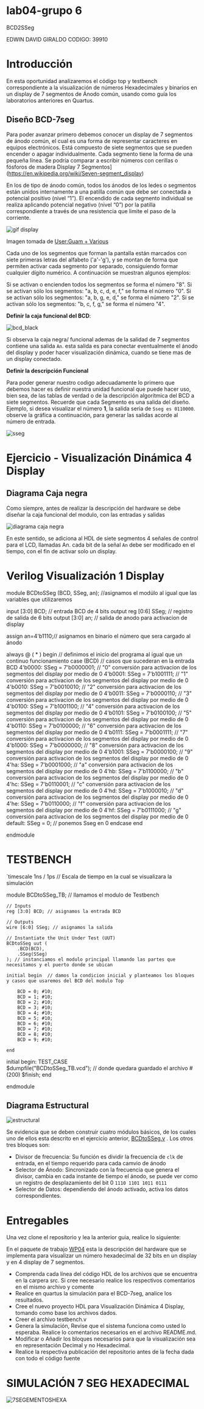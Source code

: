 # lab04-grupo 6
BCD2SSeg

EDWIN DAVID GIRALDO CODIGO: 39910

# Introducción

En esta oportunidad analizaremos el código top y testbench correspondiente a la visualización de números Hexadecimales  y binarios en un display de 7 segmentos de Ánodo común, usando como guía los laboratorios anteriores en Quartus.   

## Diseño BCD-7seg

Para poder avanzar primero debemos conocer un display de 7 segmentos de ánodo común, el cual es una forma de representar caracteres en equipos electrónicos. Está compuesto de siete segmentos que se pueden encender o apagar individualmente. Cada segmento tiene la forma de una pequeña línea. Se podría comparar a escribir números con cerillas o fósforos de madera Display 7 Segmentos](https://en.wikipedia.org/wiki/Seven-segment_display) 

En los de tipo de ánodo común, todos los ánodos de los ledes o segmentos están unidos internamente a una patilla común que debe ser conectada a potencial positivo (nivel “1”). El encendido de cada segmento individual se realiza aplicando potencial negativo (nivel “0”) por la patilla correspondiente a través de una resistencia que limite el paso de la corriente.


![gif display](https://upload.wikimedia.org/wikipedia/commons/2/2b/Seven_segment_display-animated.gif)

Imagen tomada de [User:Guam + Various](https://commons.wikimedia.org/wiki/File:Seven_segment_display-animated.gif)

Cada uno de los segmentos que forman la pantalla están marcados con siete primeras letras del alfabeto ('a'-'g'), y se montan de forma que permiten activar cada segmento por separado, consiguiendo formar cualquier dígito numérico. A continuación se muestran algunos ejemplos:

Si se activan o encienden todos los segmentos se forma el número "8".
Si se activan sólo los segmentos: "a, b, c, d, e, f," se forma el número "0".
Si se activan sólo los segmentos: "a, b, g, e, d," se forma el número "2".
Si se activan sólo los segmentos: "b, c, f, g," se forma el número "4".

**Definir la caja funcional del BCD**: 

![bcd_black](https://github.com/Fabeltranm/SPARTAN6-ATMEGA-MAX5864/blob/master/lab/lab03-BCD2SSeg/doc/BCD2SSeg.jpg)

Si observa la caja negra/ funcional  ademas  de la salidad de 7 segmentos contiene  una salida `An`. esta salida es para conectar eventualmente el ánodo del display y  poder hacer visualización dinámica, cuando se tiene mas de un display conectado.


**Definir la descripción Funcional**

Para poder generar nuestro codigo adecuadamente lo primero que debemos hacer es definir nuestra unidad funcional que puede hacer uso, bien sea, de las tablas de verdad o de la descripción algorítmica del BCD a  siete segmentos. Recuerde que cada Segmento es una salida  del diseño. Ejemplo, si desea  visualizar el número **1**, la salida seria  de `Sseg es 0110000`. observe la gráfica a continuación, para generar las salidas acorde al número de entrada.

![sseg](https://upload.wikimedia.org/wikipedia/commons/thumb/0/02/7_segment_display_labeled.svg/1024px-7_segment_display_labeled.svg.png)


# Ejercicio - Visualización Dinámica 4 Display

## Diagrama Caja negra 

Como siempre, antes de realizar la descripción del hardware se debe diseñar la caja funcional del modulo, con las entradas y salidas

![diagrama caja negra ](https://github.com/Fabeltranm/SPARTAN6-ATMEGA-MAX5864/blob/master/lab/lab04_display_7segx4/doc/display_7segx4.jpg)

En este sentido, se adiciona al HDL de siete segmentos 4 señales de control para el LCD, llamadas An. cada bit de la señal `An` debe ser modificado en el tiempo, con el fin de activar solo un display.  

# Verilog Visualización 1 Display

module BCDtoSSeg (BCD, SSeg, an); //asignamos el modúlo al igual que las variables que utilizaremos 

  input [3:0] BCD; // entrada BCD de 4 bits 
  output reg [0:6] SSeg; // registro de salida de 6 bits 
  output [3:0] an; // salida de anodo para activacion de display

assign an=4'b1110;// asignamos en binario el número que sera cargado al ánodo


always @ ( * ) begin // definimos el inicio del programa al igual que un continuo funcionamiento
  case (BCD) // casos que sucederan en la entrada BCD
   4'b0000: SSeg = 7'b0000001; // "0"  conversión para activacion de los segmentos del display por medio de 0 
	4'b0001: SSeg = 7'b1001111; // "1"  conversión para activacion de los segmentos del display por medio de 0
	4'b0010: SSeg = 7'b0010010; // "2" conversión para activacion de los segmentos del display por medio de 0
	4'b0011: SSeg = 7'b0000110; // "3" conversión para activacion de los segmentos del display por medio de 0
	4'b0100: SSeg = 7'b1001100; // "4" conversión para activacion de los segmentos del display por medio de 0
	4'b0101: SSeg = 7'b0100100; // "5" conversión para activacion de los segmentos del display por medio de 0
	4'b0110: SSeg = 7'b0100000; // "6" conversión para activacion de los segmentos del display por medio de 0
	4'b0111: SSeg = 7'b0001111; // "7" conversión para activacion de los segmentos del display por medio de 0
	4'b1000: SSeg = 7'b0000000; // "8"  conversión para activacion de los segmentos del display por medio de 0
	4'b1001: SSeg = 7'b0000100; // "9" conversión para activacion de los segmentos del display por medio de 0
   4'ha: SSeg = 7'b0001000;  // "a" conversión para activacion de los segmentos del display por medio de 0
   4'hb: SSeg = 7'b1100000; // "b" conversión para activacion de los segmentos del display por medio de 0
   4'hc: SSeg = 7'b0110001; // "c" conversión para activacion de los segmentos del display por medio de 0
   4'hd: SSeg = 7'b1000010; // "d" conversión para activacion de los segmentos del display por medio de 0
   4'he: SSeg = 7'b0110000; // "f" conversión para activacion de los segmentos del display por medio de 0
   4'hf: SSeg = 7'b0111000; // "g" conversión para activacion de los segmentos del display por medio de 0
    default:
    SSeg = 0;     // ponemos Sseg en 0
  endcase
end

endmodule



# TESTBENCH

`timescale 1ns / 1ps // Escala de tiempo en la cual se visualizara la simulación 


module BCDtoSSeg_TB; // llamamos el modulo de Testbench

	// Inputs
	reg [3:0] BCD; // asignamos la entrada BCD

	// Outputs
	wire [6:0] SSeg; // asignamos la salida

	// Instantiate the Unit Under Test (UUT)
	BCDtoSSeg uut (
		.BCD(BCD), 
		.SSeg(SSeg)
	); // instanciamos el modulo principal llamando las partes que necesitamos y el puerto donde se ubican

	initial begin  // damos la condicion inicial y planteamos los bloques y casos que usaremos del BCD del modulo Top

		BCD = 0; #10;
		BCD = 1; #10;
		BCD = 2; #10;
		BCD = 3; #10;
		BCD = 4; #10;
		BCD = 5; #10;
		BCD = 6; #10;
		BCD = 7; #10;
		BCD = 8; #10;
		BCD = 9; #10;

	end

   initial begin: TEST_CASE                                     
     $dumpfile("BCDtoSSeg_TB.vcd");        // donde quedara guardado el archivo
     #(200) $finish;
   end

endmodule



## Diagrama Estructural 

![estructural](https://github.com/Fabeltranm/SPARTAN6-ATMEGA-MAX5864/blob/master/lab/lab04_display_7segx4/doc/display_7segx4_Diag_Estructural.jpg)

Se evidencia que se deben construir cuatro módulos  básicos, de los cuales uno de ellos esta descrito en el ejercicio anterior, [BCDtoSSeg.v](https://github.com/Fabeltranm/SPARTAN6-ATMEGA-MAX5864/blob/master/lab/lab04_display_7segx4/src_ise_basys2/display_7segx4/BCDtoSSeg.v) . Los otros tres bloques son:

* Divisor de frecuencia: Su función es dividir la frecuencia de  `clk` de entrada, en el tiempo requerido para cada camvio de ánodo
* Selector de Ánodo: Sincronizado con la frecuencia  que genera el divisor, cambia en cada instante de tiempo el  ánodo, se puede ver como un registro de desplazamiento del bit 0 `1110 1101 1011 0111`
* Selector de Datos: dependiendo del ánodo activado, activa los datos correspondientes.

# Entregables

Una vez clone el repositorio y lea la anterior guia, realice lo siguiente:

En el paquete de trabajo [WP04](https://classroom.github.com/g/zCBwHHKX)   esta la descripción del hardware que se implementa para visualizar un número hexadecimal de 32 bits en un display  y en 4 display de 7 segmentos.

* Comprenda cada línea del código HDL de los  archivos que se encuentra en la carpera src. Si cree necesario realice los respectivos comentarios en el mismo archivo y comente
* Realice en quartus la simulación para el BCD-7seg, analice los resultados.
* Cree el nuevo proyecto HDL para Visualización Dinámica 4 Display, tomando como base los archivos dados.
* Creer el archivo testbench.v
* Genera la simulación, Revise que el sistema funciona como usted lo esperaba. Realice lo comentarios necesarios en el archivo README.md.
* Modificar o Añadir los bloques necesarios para que la visualización sea en representación Decimal y no Hexadecimal.
* Realice la respectiva publicación del repositorio antes de la fecha dada con todo el código  fuente 

# SIMULACIÓN 7 SEG HEXADECIMAL

![7SEGEMENTOSHEXA](https://github.com/ELINGAP-7545/lab04-grupo-6/blob/master/imagenes/7%20segmentos%20hexa.PNG)
